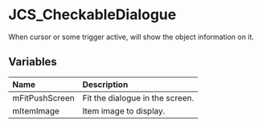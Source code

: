 # JCS_CheckableDialogue

When cursor or some trigger active, will show the object information on it.

## Variables

| Name | Description |
|:---|:---|
| mFitPushScreen | Fit the dialogue in the screen. |
| mItemImage | Item image to display. |
